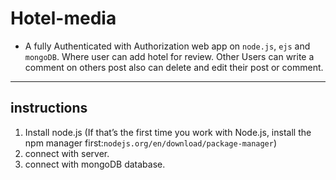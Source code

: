 # Hotel-media

- A fully Authenticated with Authorization web app on `node.js`, `ejs` and `mongoDB`. Where user can add hotel for review. Other Users can write a comment on others post also can delete and edit their post or comment. 
---
## instructions
1. Install node.js (If that’s the first time you work with Node.js, install the npm manager first:`nodejs.org/en/download/package-manager`)
2. connect with server.
3. connect with mongoDB database. 
